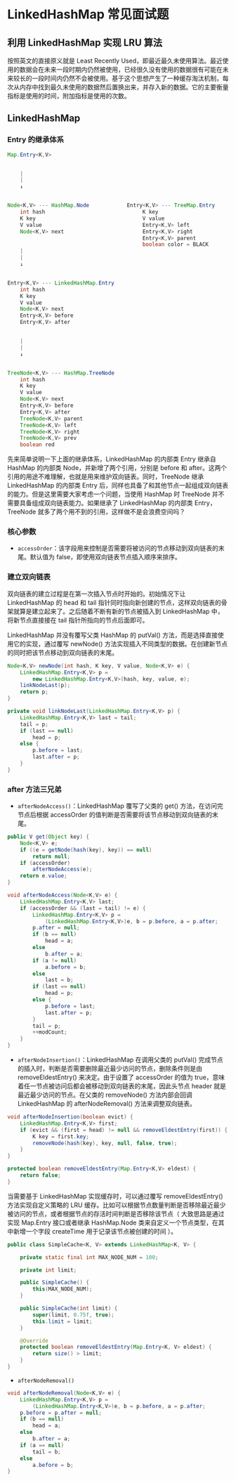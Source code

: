 # LinkedHashMap 常见面试题

## 利用 LinkedHashMap 实现 LRU 算法

按照英文的直接原义就是 Least Recently Used，即最近最久未使用算法。最近使用的数据会在未来一段时期内仍然被使用，已经很久没有使用的数据很有可能在未来较长的一段时间内仍然不会被使用。基于这个思想产生了一种缓存淘汰机制，每次从内存中找到最久未使用的数据然后置换出来，并存入新的数据。它的主要衡量指标是使用的时间，附加指标是使用的次数。

## LinkedHashMap

### Entry 的继承体系

```java
Map.Entry<K,V>


    |
    |
    ↓


Node<K,V> --- HashMap.Node            Entry<K,V> --- TreeMap.Entry
    int hash                               K key
    K key                                  V value
    V value                                Entry<K,V> left
    Node<K,V> next                         Entry<K,V> right
                                           Entry<K,V> parent
                                           boolean color = BLACK
    |
    |
    ↓


Entry<K,V> --- LinkedHashMap.Entry
    int hash
    K key
    V value
    Node<K,V> next
    Entry<K,V> before
    Entry<K,V> after


    |
    |
    ↓


TreeNode<K,V> --- HashMap.TreeNode
    int hash
    K key
    V value
    Node<K,V> next
    Entry<K,V> before
    Entry<K,V> after
    TreeNode<K,V> parent
    TreeNode<K,V> left
    TreeNode<K,V> right
    TreeNode<K,V> prev
    boolean red
```

先来简单说明一下上面的继承体系，LinkedHashMap 的内部类 Entry 继承自 HashMap 的内部类 Node，并新增了两个引用，分别是 before 和 after。这两个引用的用途不难理解，也就是用来维护双向链表。同时，TreeNode 继承 LinkedHashMap 的内部类 Entry 后，同样也具备了和其他节点一起组成双向链表的能力。但是这里需要大家考虑一个问题，当使用 HashMap 时 TreeNode 并不需要具备组成双向链表能力。如果继承了 LinkedHashMap 的内部类 Entry，TreeNode 就多了两个用不到的引用，这样做不是会浪费空间吗？

### 核心参数

* `accessOrder`：该字段用来控制是否需要将被访问的节点移动到双向链表的末尾。默认值为 false，即使用双向链表节点插入顺序来排序。

### 建立双向链表

双向链表的建立过程是在第一次插入节点时开始的。初始情况下让 LinkedHashMap 的 head 和 tail 指针同时指向新创建的节点，这样双向链表的骨架就算是建立起来了。之后随着不断有新的节点被插入到 LinkedHashMap 中，将新节点直接接在 tail 指针所指向的节点后面即可。

LinkedHashMap 并没有覆写父类 HashMap 的 putVal() 方法，而是选择直接使用它的实现，通过覆写 newNode() 方法实现插入不同类型的数据。在创建新节点的同时把该节点移动到双向链表的末尾。

```java
Node<K,V> newNode(int hash, K key, V value, Node<K,V> e) {
    LinkedHashMap.Entry<K,V> p =
        new LinkedHashMap.Entry<K,V>(hash, key, value, e);
    linkNodeLast(p);
    return p;
}

private void linkNodeLast(LinkedHashMap.Entry<K,V> p) {
    LinkedHashMap.Entry<K,V> last = tail;
    tail = p;
    if (last == null)
        head = p;
    else {
        p.before = last;
        last.after = p;
    }
}
```

### after 方法三兄弟

* `afterNodeAccess()`：LinkedHashMap 覆写了父类的 get() 方法，在访问完节点后根据 accessOrder 的值判断是否需要将该节点移动到双向链表的末尾。

```java
public V get(Object key) {
    Node<K,V> e;
    if ((e = getNode(hash(key), key)) == null)
        return null;
    if (accessOrder)
        afterNodeAccess(e);
    return e.value;
}

void afterNodeAccess(Node<K,V> e) {
    LinkedHashMap.Entry<K,V> last;
    if (accessOrder && (last = tail) != e) {
        LinkedHashMap.Entry<K,V> p =
            (LinkedHashMap.Entry<K,V>)e, b = p.before, a = p.after;
        p.after = null;
        if (b == null)
            head = a;
        else
            b.after = a;
        if (a != null)
            a.before = b;
        else
            last = b;
        if (last == null)
            head = p;
        else {
            p.before = last;
            last.after = p;
        }
        tail = p;
        ++modCount;
    }
}
```

* `afterNodeInsertion()`：LinkedHashMap 在调用父类的 putVal() 完成节点的插入时，判断是否需要删除最近最少访问的节点，删除条件则是由 removeEldestEntry() 来决定。由于设置了 accessOrder 的值为 true，意味着任一节点被访问后都会被移动到双向链表的末尾，因此头节点 header 就是最近最少访问的节点。在父类的 removeNode() 方法内部会回调 LinkedHashMap 的 afterNodeRemoval() 方法来调整双向链表。

```java
void afterNodeInsertion(boolean evict) {
    LinkedHashMap.Entry<K,V> first;
    if (evict && (first = head) != null && removeEldestEntry(first)) {
        K key = first.key;
        removeNode(hash(key), key, null, false, true);
    }
}

protected boolean removeEldestEntry(Map.Entry<K,V> eldest) {
    return false;
}
```

当需要基于 LinkedHashMap 实现缓存时，可以通过覆写 removeEldestEntry() 方法实现自定义策略的 LRU 缓存。比如可以根据节点数量判断是否移除最近最少被访问的节点，或者根据节点的存活时间判断是否移除该节点（ 大致思路是通过实现 Map.Entry 接口或者继承 HashMap.Node 类来自定义一个节点类型，在其中新增一个字段 createTime 用于记录该节点被创建的时间 ）。

```java
public class SimpleCache<K, V> extends LinkedHashMap<K, V> {

    private static final int MAX_NODE_NUM = 100;

    private int limit;

    public SimpleCache() {
        this(MAX_NODE_NUM);
    }

    public SimpleCache(int limit) {
        super(limit, 0.75f, true);
        this.limit = limit;
    }

    @Override
    protected boolean removeEldestEntry(Map.Entry<K, V> eldest) {
        return size() > limit;
    }
}
```

* `afterNodeRemoval()`

```java
void afterNodeRemoval(Node<K,V> e) {
    LinkedHashMap.Entry<K,V> p =
        (LinkedHashMap.Entry<K,V>)e, b = p.before, a = p.after;
    p.before = p.after = null;
    if (b == null)
        head = a;
    else
        b.after = a;
    if (a == null)
        tail = b;
    else
        a.before = b;
}
```
